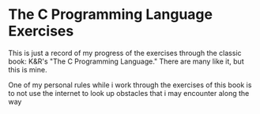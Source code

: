 # The C Programming Language Exercises
This is just a record of my progress of the exercises through the classic 
book: K&R's "The C Programming Language." There are many like it, but this
is mine.

One of my personal rules while i work through the exercises of this book 
is to not use the internet to look up obstacles that i may encounter along
the way
